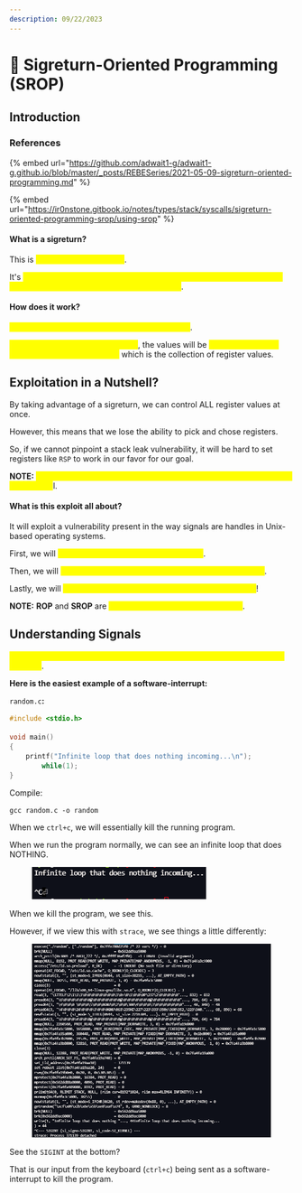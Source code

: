 ```yaml
---
description: 09/22/2023
---
```


# 🛑 Sigreturn-Oriented Programming (SROP)

## Introduction

### References

{% embed url="https://github.com/adwait1-g/adwait1-g.github.io/blob/master/_posts/REBESeries/2021-05-09-sigreturn-oriented-programming.md" %}

{% embed url="https://ir0nstone.gitbook.io/notes/types/stack/syscalls/sigreturn-oriented-programming-srop/using-srop" %}

#### **What is a sigreturn?**

This is <mark style="color:yellow;">a special kind of syscall</mark>.

It's <mark style="color:yellow;">whole purpose is to return from the signal handler and to clean up the stack frame after a signal has been unblocked</mark>.

#### How does it work?

<mark style="color:yellow;">This will store all the register values on the stack</mark>.

<mark style="color:yellow;">As soon as the signal is unblocked</mark>, the values will be <mark style="color:yellow;">`POP`</mark><mark style="color:yellow;">'d back into the bottom of the sigreturn frame</mark> which is the collection of register values.&#x20;

## Exploitation in a Nutshell?

By taking advantage of a sigreturn, we can control ALL register values at once.

However, this means that we lose the ability to pick and chose registers.&#x20;

So, if we cannot pinpoint a stack leak vulnerability, it will be hard to set registers like `RSP` to work in our favor for our goal.

**NOTE:** <mark style="color:yellow;">This is a powerful exploit technique when we have limited gadgets at our disposa</mark>l.

#### What is this exploit all about?

It will exploit a vulnerability present in the way signals are handles in Unix-based operating systems.

First, we will <mark style="color:yellow;">work on understanding what a signal is</mark>.

Then, we will <mark style="color:yellow;">get into the internals and understand how signals work</mark>.

Lastly, we will <mark style="color:yellow;">identify the vulnerability and exploit it to gain a shell</mark>!

**NOTE:** **ROP** and **SROP** are <mark style="color:yellow;">two different types of vulnerabilities</mark>.

## Understanding Signals

<mark style="color:yellow;">A signal is a software-interrupt sent to your program when a certain event happens</mark>.

**Here is the easiest example of a software-interrupt:**

`random.c`**:**

```c
#include <stdio.h>

void main()
{
    printf("Infinite loop that does nothing incoming...\n");
        while(1);
}
```

Compile:

```
gcc random.c -o random
```

When we `ctrl+c`, we will essentially kill the running program.

When we run the program normally, we can see an infinite loop that does NOTHING.

<figure><img src="../.gitbook/assets/image (1) (1) (1) (1) (1).png" alt=""><figcaption></figcaption></figure>

When we kill the program, we see this.

However, if we view this with `strace`, we see things a little differently:

<figure><img src="../.gitbook/assets/image (2) (1) (1).png" alt=""><figcaption></figcaption></figure>

See the `SIGINT` at the bottom?

That is our input from the keyboard (`ctrl+c`) being sent as a software-interrupt to kill the program.
